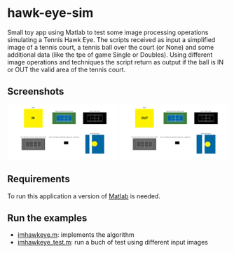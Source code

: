 # hawk-eye-sim

Small toy app using Matlab to test some image processing operations simulating a Tennis Hawk Eye.
The scripts received as input a simplified image of a tennis court, a tennis ball over the court (or None) and some additional data (like the tpe of game Single or Doubles). Using different image operations and techniques the script return as output if the ball is IN or OUT the valid area of the tennis court.

## Screenshots

<img src="imgs_doc/tennis_court_shot_002_tif_DOUBLES_LEFT_SERVICE_LEFT_IN.png" width="250">
<img src="imgs_doc/tennis_court_shot_003_tif_DOUBLES_LEFT_SERVICE_LEFT_OUT.png" width="250">

## Requirements

To run this application a version of [Matlab](https://la.mathworks.com/products/matlab.html) is needed.

## Run the examples

* [imhawkeye.m](imhawkeye.m): implements the algorithm
* [imhawkeye_test.m](imhawkeye_test.m): run a buch of test using different input images
